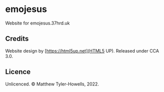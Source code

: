 # emojesus
Website for emojesus.37hrd.uk

## Credits
Website design by [https://html5up.net](HTML5 UP). Released under CCA 3.0.

## Licence
Unlicenced. © Matthew Tyler-Howells, 2022.